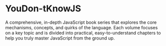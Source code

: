 # YouDon-tKnowJS
A comprehensive, in-depth JavaScript book series that explores the core mechanisms, concepts, and quirks of the language. Each volume focuses on a key topic and is divided into practical, easy-to-understand chapters to help you truly master JavaScript from the ground up.
